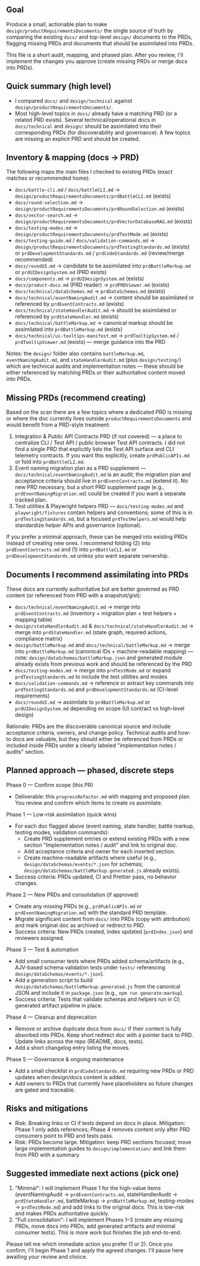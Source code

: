 ## Goal

Produce a small, actionable plan to make `design/productRequirementsDocuments/` the single source of truth by comparing the existing `docs/` and top-level `design/` documents to the PRDs, flagging missing PRDs and documents that should be assimilated into PRDs.

This file is a short audit, mapping, and phased plan. After you review, I'll implement the changes you approve (create missing PRDs or merge docs into PRDs).

## Quick summary (high level)

- I compared `docs/` and `design/technical` against `design/productRequirementsDocuments/`.
- Most high-level topics in `docs/` already have a matching PRD (or a related PRD exists). Several technical/operational docs in `docs/technical` and `design/` should be assimilated into their corresponding PRDs (for discoverability and governance). A few topics are missing an explicit PRD and should be created.

## Inventory & mapping (docs -> PRD)

The following maps the main files I checked to existing PRDs (exact matches or recommended home):

- `docs/battle-cli.md` / `docs/battleCLI.md` → `design/productRequirementsDocuments/prdBattleCLI.md` (exists)
- `docs/round-selection.md` → `design/productRequirementsDocuments/prdRoundSelection.md` (exists)
- `docs/vector-search.md` → `design/productRequirementsDocuments/prdVectorDatabaseRAG.md` (exists)
- `docs/testing-modes.md` → `design/productRequirementsDocuments/prdTestMode.md` (exists)
- `docs/testing-guide.md` / `docs/validation-commands.md` → `design/productRequirementsDocuments/prdTestingStandards.md` (exists) or `prdDevelopmentStandards.md` / `prdCodeStandards.md` (review/merge recommended)
- `docs/roundUI.md` → candidate to be assimilated into `prdBattleMarkup.md` or `prdUIDesignSystem.md` (PRD exists)
- `docs/components.md` → `prdUIDesignSystem.md` (exists)
- `docs/product-docs.md` (PRD reader) → `prdPRDViewer.md` (exists)
- `docs/technical/dataSchemas.md` → `prdDataSchemas.md` (exists)
- `docs/technical/eventNamingAudit.md` → content should be assimilated or referenced by `prdEventContracts.md` (exists)
- `docs/technical/stateHandlerAudit.md` → should be assimilated or referenced by `prdStateHandler.md` (exists)
- `docs/technical/battleMarkup.md` → canonical markup should be assimilated into `prdBattleMarkup.md` (exists)
- `docs/technical/ui-tooltips-manifest.md` → `prdTooltipSystem.md` / `prdTooltipViewer.md` (exists) — merge guidance into the PRD

Notes: the `design/` folder also contains `battleMarkup.md`, `eventNamingAudit.md`, and `stateHandlerAudit.md` (plus `design/testing/`) which are technical audits and implementation notes — these should be either referenced by matching PRDs or their authoritative content moved into PRDs.

## Missing PRDs (recommend creating)

Based on the scan there are a few topics where a dedicated PRD is missing or where the doc currently lives outside `productRequirementsDocuments` and would benefit from a PRD-style treatment:

1. Integration & Public API Contracts PRD (if not covered) — a place to centralize CLI / Test API / public browser Test API contracts. I did not find a single PRD that explicitly lists the Test API surface and CLI telemetry contracts. If you want this explicitly, create `prdPublicAPIs.md` or fold into `prdBattleCLI.md`.
2. Event naming migration plan as a PRD supplement — `docs/technical/eventNamingAudit.md` is an audit; the migration plan and acceptance criteria should live in `prdEventContracts.md` (extend it). No new PRD necessary, but a short PRD supplement page (e.g., `prdEventNamingMigration.md`) could be created if you want a separate tracked plan.
3. Test utilities & Playwright helpers PRD — `docs/testing-modes.md` and `playwright/fixtures` contain helpers and conventions; some of this is in `prdTestingStandards.md`, but a focused `prdTestHelpers.md` would help standardize helper APIs and governance (optional).

If you prefer a minimal approach, these can be merged into existing PRDs instead of creating new ones. I recommend folding (2) into `prdEventContracts.md` and (1) into `prdBattleCLI.md` or `prdDevelopmentStandards.md` unless you want separate ownership.

## Documents I recommend assimilating into PRDs

These docs are currently authoritative but are better governed as PRD content (or referenced from PRD with a snapshot/gist):

- `docs/technical/eventNamingAudit.md` → merge into `prdEventContracts.md` (inventory + migration plan + test helpers + mapping table)
- `design/stateHandlerAudit.md` & `docs/technical/stateHandlerAudit.md` → merge into `prdStateHandler.md` (state graph, required actions, compliance matrix)
- `design/battleMarkup.md` and `docs/technical/battleMarkup.md` → merge into `prdBattleMarkup.md` (canonical IDs + machine-readable mapping) — note: `design/dataSchemas/battleMarkup.json` and generated module already exists from previous work and should be referenced by the PRD
- `docs/testing-modes.md` → merge into `prdTestMode.md` or expand `prdTestingStandards.md` to include the test utilities and modes
- `docs/validation-commands.md` → reference or extract key commands into `prdTestingStandards.md` and `prdDevelopmentStandards.md` (CI-level requirements)
- `docs/roundUI.md` → assimilate to `prdBattleMarkup.md` or `prdUIDesignSystem.md` depending on scope (UI contract vs high-level design)

Rationale: PRDs are the discoverable canonical source and include acceptance criteria, owners, and change policy. Technical audits and how-to docs are valuable, but they should either be referenced from PRDs or included inside PRDs under a clearly labeled "implementation notes / audits" section.

## Planned approach — phased, discrete steps

Phase 0 — Confirm scope (this PR)
- Deliverable: this `progressRefactor.md` with mapping and proposed plan. You review and confirm which items to create vs assimilate.

Phase 1 — Low-risk assimilation (quick wins)
- For each doc flagged above (event naming, state handler, battle markup, testing modes, validation commands):
	- Create PRD supplement entries or extend existing PRDs with a new section "Implementation notes / audit" and link to original doc.
	- Add acceptance criteria and owner for each inserted section.
	- Create machine-readable artifacts where useful (e.g., `design/dataSchemas/events/*.json` for schemas; `design/dataSchemas/battleMarkup.generated.js` already exists).
- Success criteria: PRDs updated, CI and Prettier pass, no behavior changes.

Phase 2 — New PRDs and consolidation (if approved)
- Create any missing PRDs (e.g., `prdPublicAPIs.md` or `prdEventNamingMigration.md`) with the standard PRD template.
- Migrate significant content from `docs/` into PRDs (copy with attribution) and mark original doc as archived or redirect to PRD.
- Success criteria: New PRDs created, index updated (`prdIndex.json`) and reviewers assigned.

Phase 3 — Test & automation
- Add small consumer tests where PRDs added schema/artifacts (e.g., AJV-based schema validation tests under `tests/` referencing `design/dataSchemas/events/*.json`).
- Add a generation script to build `design/dataSchemas/battleMarkup.generated.js` from the canonical JSON and include it in `package.json` (e.g., `npm run generate:markup`).
- Success criteria: Tests that validate schemas and helpers run in CI; generated artifact pipeline in place.

Phase 4 — Cleanup and deprecation
- Remove or archive duplicate docs from `docs/` if their content is fully absorbed into PRDs. Keep short redirect doc with a pointer back to PRD. Update links across the repo (README, docs, tests).
- Add a short changelog entry listing the moves.

Phase 5 — Governance & ongoing maintenance
- Add a small checklist in `prdCodeStandards.md` requiring new PRDs or PRD updates when design/docs content is added.
- Add owners to PRDs that currently have placeholders so future changes are gated and traceable.

## Risks and mitigations

- Risk: Breaking links or CI if tests depend on docs in place. Mitigation: Phase 1 only adds references; Phase 4 removes content only after PRD consumers point to PRD and tests pass.
- Risk: PRDs become large. Mitigation: keep PRD sections focused; move large implementation guides to `design/implementation/` and link them from PRD with a summary.

## Suggested immediate next actions (pick one)

1. "Minimal": I will implement Phase 1 for the high-value items (eventNamingAudit → `prdEventContracts.md`, stateHandlerAudit → `prdStateHandler.md`, battleMarkup → `prdBattleMarkup.md`, testing-modes → `prdTestMode.md`) and add links to the original docs. This is low-risk and makes PRDs authoritative quickly.
2. "Full consolidation": I will implement Phases 1–3 (create any missing PRDs, move docs into PRDs, add generated artifacts and minimal consumer tests). This is more work but finishes the job end-to-end.

Please tell me which immediate action you prefer (1 or 2). Once you confirm, I'll begin Phase 1 and apply the agreed changes. I'll pause here awaiting your review and choice.

